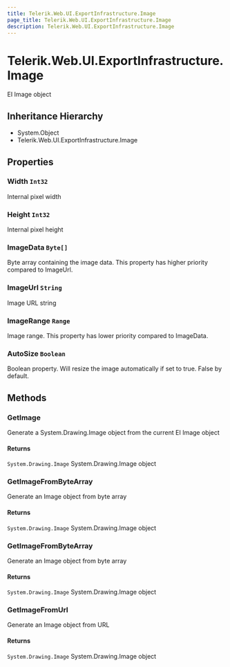 ```yaml
---
title: Telerik.Web.UI.ExportInfrastructure.Image
page_title: Telerik.Web.UI.ExportInfrastructure.Image
description: Telerik.Web.UI.ExportInfrastructure.Image
---
```


# Telerik.Web.UI.ExportInfrastructure.Image

EI Image object

## Inheritance Hierarchy

* System.Object
* Telerik.Web.UI.ExportInfrastructure.Image

## Properties

###  Width `Int32`

Internal pixel width

###  Height `Int32`

Internal pixel height

###  ImageData `Byte[]`

Byte array containing the image data. This property has higher priority compared to ImageUrl.

###  ImageUrl `String`

Image URL string

###  ImageRange `Range`

Image range. This property has lower priority compared to ImageData.

###  AutoSize `Boolean`

Boolean property. Will resize the image automatically if set to true. False by default.

## Methods

###  GetImage

Generate a System.Drawing.Image object from the current EI Image object

#### Returns

`System.Drawing.Image` System.Drawing.Image object

###  GetImageFromByteArray

Generate an Image object from byte array

#### Returns

`System.Drawing.Image` System.Drawing.Image object

###  GetImageFromByteArray

Generate an Image object from byte array

#### Returns

`System.Drawing.Image` System.Drawing.Image object

###  GetImageFromUrl

Generate an Image object from URL

#### Returns

`System.Drawing.Image` System.Drawing.Image object

